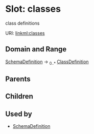 
# Slot: classes


class definitions

URI: [linkml:classes](https://w3id.org/linkml/classes)


## Domain and Range

[SchemaDefinition](SchemaDefinition.md) &#8594;  <sub>0..\*</sub> [ClassDefinition](ClassDefinition.md)

## Parents


## Children


## Used by

 * [SchemaDefinition](SchemaDefinition.md)
